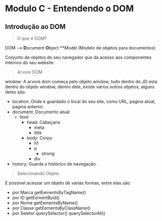 # Modulo C - Entendendo o DOM

## Introdução ao DOM

> O que é DOM?

DOM --> **D**ocument **O**bject ***M*odel (Modelo de objetos para documentos)

Conjunto de objetos do seu navegador que da acesso aos componentes internos do seu website.

> Arvore DOM

window: A arvore dom começa pelo objeto window, tudo dentro do JD esta dentro do objeto window, dentro dele, existe vários outros objetos, alguns deles são:

- location: Onde e guardado o local do seu site, como URL, pagina atual, pagina anterior.
- document: Documento atual
	- html
		- head: Cabeçario
			- meta
			- title
		- body: Corpo
			- h1
			- p
				- strong
			- div
- history: Guarda o histórico de navegação.


> Selecionando Objeto

E possível acessar um objeto de varias formas, entre elas são:

- por Marca
	getEementsByTagName()
- por ID
	getEementByid()
- por Nome
	getEementsByName()
- por Classe
	getEementsByClassName()
- por Seletor
	querySelector()
	querySelectorAll()